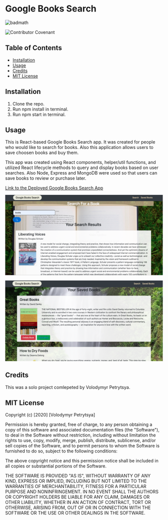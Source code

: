 # Google Books Search

![badmath](https://img.shields.io/badge/Books-search-yellow)

![Contributor Covenant](https://img.shields.io/badge/license-MIT-brightgreen)

## Table of Contents

* [Installation](#installation)
* [Usage](#usage)
* [Credits](#credits)
* [MIT License](#mit_license)

## Installation
1. Clone the repo.
2. Run npm install in terminal.
3. Run npm start in terminal.

## Usage

This is React-based Google Books Search app. It was created for people who would like to search for books. Also this application allows  users to save choosen books and buy them.

  This app was created using  React components,  helper/util functions, and utilized React lifecycle methods to query and display books based on user searches. Also  Node, Express and MongoDB were used so that users can save books to review or purchase later.


[ Link to the Deployed Google Books Search App](https://google-boks-search.herokuapp.com/)



!["Search" page](client/src/images/homePage.png)

!["SavedBooks" page](client/src/images/savedPage.png)


## Credits

This was a solo project comlepeted by Volodymyr Petrytsya.

## MIT License 

Copyright (c) [2020] [Volodymyr Petrytsya]

Permission is hereby granted, free of charge, to any person obtaining a copy
of this software and associated documentation files (the "Software"), to deal
in the Software without restriction, including without limitation the rights
to use, copy, modify, merge, publish, distribute, sublicense, and/or sell
copies of the Software, and to permit persons to whom the Software is
furnished to do so, subject to the following conditions:

The above copyright notice and this permission notice shall be included in all
copies or substantial portions of the Software.

THE SOFTWARE IS PROVIDED "AS IS", WITHOUT WARRANTY OF ANY KIND, EXPRESS OR
IMPLIED, INCLUDING BUT NOT LIMITED TO THE WARRANTIES OF MERCHANTABILITY,
FITNESS FOR A PARTICULAR PURPOSE AND NONINFRINGEMENT. IN NO EVENT SHALL THE
AUTHORS OR COPYRIGHT HOLDERS BE LIABLE FOR ANY CLAIM, DAMAGES OR OTHER
LIABILITY, WHETHER IN AN ACTION OF CONTRACT, TORT OR OTHERWISE, ARISING FROM,
OUT OF OR IN CONNECTION WITH THE SOFTWARE OR THE USE OR OTHER DEALINGS IN THE
SOFTWARE.
